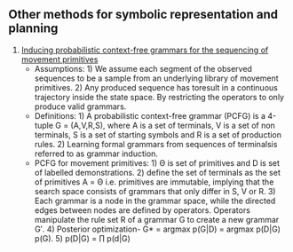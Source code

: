 ## Other methods for symbolic representation and planning
1. [Inducing probabilistic context-free grammars for the sequencing of movement primitives](https://ieeexplore.ieee.org/stamp/stamp.jsp?arnumber=8460190)
	- Assumptions: 1) We assume each segment of the observed sequences to be a sample from an underlying library of movement primitives. 2) Any produced sequence has toresult in a continuous trajectory inside the state space. By restricting the operators to only produce valid grammars.
	- Definitions: 1) A probabilistic context-free grammar (PCFG) is a 4-tuple G = (A,V,R,S), where A is a set of terminals, V is a set of non terminals, S is a set of starting symbols and R is a set of production rules. 2) Learning formal grammars from sequences of terminalsis referred to as grammar induction.
	- PCFG for movement primitives: 1) Θ is set of primitives and D is set of labelled demonstrations. 2) define the set of terminals as the set of primitives A = Θ i.e. primitives are immutable, implying that the search space consists of grammars that only differ in S, V or R. 3) Each grammar is a node in the grammar space, while the directed edges between nodes are defined by operators. Operators manipulate the rule set R of a grammar G to create a new grammar G′. 4) Posterior optimization- G* = argmax p(G|D) = argmax p(D|G) p(G). 5) p(D|G) = ∏ p(d|G)